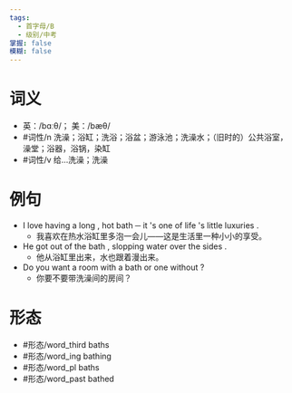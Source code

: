```yaml
---
tags:
  - 首字母/B
  - 级别/中考
掌握: false
模糊: false
---
```

# 词义
- 英：/bɑːθ/； 美：/bæθ/
- #词性/n  洗澡；浴缸；洗浴；浴盆；游泳池；洗澡水；（旧时的）公共浴室，澡堂；浴器，浴锅，染缸
- #词性/v  给…洗澡；洗澡
# 例句
- I love having a long , hot bath ─ it 's one of life 's little luxuries .
	- 我喜欢在热水浴缸里多泡一会儿——这是生活里一种小小的享受。
- He got out of the bath , slopping water over the sides .
	- 他从浴缸里出来，水也跟着漫出来。
- Do you want a room with a bath or one without ?
	- 你要不要带洗澡间的房间？
# 形态
- #形态/word_third baths
- #形态/word_ing bathing
- #形态/word_pl baths
- #形态/word_past bathed
